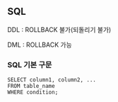 ## SQL

DDL : ROLLBACK 불가(되돌리기 불가)

DML : ROLLBACK 가능



### SQL 기본 구문

```mysql
SELECT column1, column2, ...
FROM table_name
WHERE condition;
```